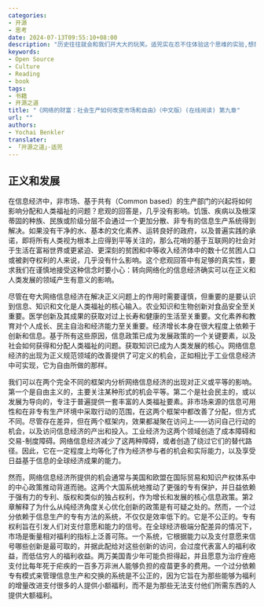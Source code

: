 ```yaml
---
categories:
- 开源
- 思考
date: 2024-07-13T09:55:10+08:00
description: "历史往往就会和我们开大大的玩笑。适兕实在忍不住体验这个思维的实验,想象虚拟的历史，于是尝试花几个月的时间翻译。Enjoy！Happy Reading～"
keywords:
- Open Source
- Culture
- Reading
- book
tags:
- 书籍
- 开源之道
title: "《网络的财富：社会生产如何改变市场和自由》（中文版）(在线阅读) 第九章"
url: ""
authors:
- Yochai Benkler
translater:
- 「开源之道」·适兕
---
```


## 正义和发展

在信息经济中，非市场、基于共有（Common based）的生产部门的兴起将如何影响分配和人类福祉的问题？悲观的回答是，几乎没有影响。饥饿、疾病以及根深蒂固的种族、民族或阶级分层不会通过一个更加分散、非专有的信息生产系统得到解决。如果没有干净的水、基本的文化素养、运转良好的政府，以及普遍实践的承诺，即将所有人类视为根本上应得到平等关注的，那么花哨的基于互联网的社会对于生活在富裕世界或更紧迫、更深刻的贫困和中等收入经济体中的数十亿贫困人口或被剥夺权利的人来说，几乎没有什么影响。这个悲观回答中有足够的真实性，要求我们在谨慎地接受这种信念时要小心：转向网络化的信息经济确实可以在正义和人类发展的领域产生有意义的影响。

尽管在夸大网络信息经济在解决正义问题上的作用时需要谨慎，但重要的是要认识到信息、知识和文化是人类福祉的核心输入。农业知识和生物创新对食品安全至关重要。医学创新及其成果的获取对过上长寿和健康的生活至关重要。文化素养和教育对个人成长、民主自治和经济能力至关重要。经济增长本身在很大程度上依赖于创新和信息。基于所有这些原因，信息政策已成为发展政策的一个关键要素，以及社会如何获得和分配人类福祉的问题。获取知识已成为人类发展的核心。网络信息经济的出现为正义规范领域的改善提供了可定义的机会，正如相比于工业信息经济中可实现，它为自由所做的那样。

我们可以在两个完全不同的框架内分析网络信息经济的出现对正义或平等的影响。第一个是自由主义的，主要关注某种形式的机会平等。第二个是社会民主的，或以发展为导向的，专注于普遍提供一套丰富的人类福祉要素。非市场来源的信息可用性和在非专有生产环境中采取行动的范围，在这两个框架中都改善了分配，但方式不同。尽管存在差异，但在两个框架内，效果都凝聚在访问上——访问自己行动的机会，以及访问信息经济的产出和投入。工业经济为这两个领域创造了成本障碍和交易-制度障碍。网络信息经济减少了这两种障碍，或者创造了绕过它们的替代路径。因此，它在一定程度上均等化了作为经济参与者的机会和实际能力，以及享受日益基于信息的全球经济成果的能力。

然而，网络信息经济所提供的机会通常与美国和欧盟在国际贸易和知识产权体系中的中心政策推动背道而驰。这两个大国系统地推动了更强的专有保护，并日益依赖于强有力的专利、版权和类似的独占权利，作为增长和发展的核心信息政策。第2章解释了为什么从纯经济角度关心优化创新的政策是有可疑之处的。然而，一个过分依赖于信息生产的专有方法的系统，不仅仅是效率低下的。它是不公正的。专有权利旨在引发人们对支付意愿和能力的信号。在全球经济极端分配差异的情况下，市场是衡量相对福利的指标上泛善可陈。一个系统，它根据能力以及支付意愿来信号哪些创新是最可取的，并据此配给对这些创新的访问，会过度代表富人的福利收益，而低估穷人的福利收益。两万美国青少年可能负担得起，并且愿意为治疗痤疮支付比每年死于疟疾的一百多万非洲人能够负担的疫苗更多的费用。一个过分依赖专有模式来管理信息生产和交换的系统是不公正的，因为它旨在为那些能够为福利的增量改进支付很多的人提供小额福利，而不是为那些无法支付他们所需东西的人提供大额福利。

